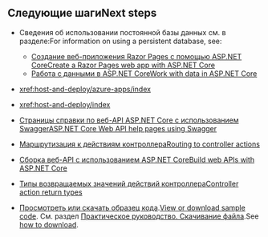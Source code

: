 ## <a name="next-steps"></a><span data-ttu-id="d710f-101">Следующие шаги</span><span class="sxs-lookup"><span data-stu-id="d710f-101">Next steps</span></span>

* <span data-ttu-id="d710f-102">Сведения об использовании постоянной базы данных см. в разделе:</span><span class="sxs-lookup"><span data-stu-id="d710f-102">For information on using a persistent database, see:</span></span>

  * [<span data-ttu-id="d710f-103">Создание веб-приложения Razor Pages с помощью ASP.NET Core</span><span class="sxs-lookup"><span data-stu-id="d710f-103">Create a Razor Pages web app with ASP.NET Core</span></span>](xref:tutorials/index)
  * [<span data-ttu-id="d710f-104">Работа с данными в ASP.NET Core</span><span class="sxs-lookup"><span data-stu-id="d710f-104">Work with data in ASP.NET Core</span></span>](xref:data/index)

* <xref:host-and-deploy/azure-apps/index>
* <xref:host-and-deploy/index>
* [<span data-ttu-id="d710f-105">Страницы справки по веб-API ASP.NET Core с использованием Swagger</span><span class="sxs-lookup"><span data-stu-id="d710f-105">ASP.NET Core Web API help pages using Swagger</span></span>](xref:tutorials/web-api-help-pages-using-swagger)
* [<span data-ttu-id="d710f-106">Маршрутизация к действиям контроллера</span><span class="sxs-lookup"><span data-stu-id="d710f-106">Routing to controller actions</span></span>](xref:mvc/controllers/routing)
* [<span data-ttu-id="d710f-107">Сборка веб-API с использованием ASP.NET Core</span><span class="sxs-lookup"><span data-stu-id="d710f-107">Build web APIs with ASP.NET Core</span></span>](xref:web-api/index)
* [<span data-ttu-id="d710f-108">Типы возвращаемых значений действий контроллера</span><span class="sxs-lookup"><span data-stu-id="d710f-108">Controller action return types</span></span>](xref:web-api/action-return-types)
* <span data-ttu-id="d710f-109">[Просмотреть или скачать образец кода](https://github.com/aspnet/Docs/tree/master/aspnetcore/tutorials/first-web-api/samples).</span><span class="sxs-lookup"><span data-stu-id="d710f-109">[View or download sample code](https://github.com/aspnet/Docs/tree/master/aspnetcore/tutorials/first-web-api/samples).</span></span> <span data-ttu-id="d710f-110">См. раздел [Практическое руководство. Скачивание файла](xref:tutorials/index#how-to-download-a-sample).</span><span class="sxs-lookup"><span data-stu-id="d710f-110">See [how to download](xref:tutorials/index#how-to-download-a-sample).</span></span>
